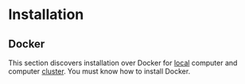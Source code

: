 # Installation

## Docker
This section discovers installation over Docker for [local](./local.md) computer and computer
[cluster](./cluster.md). You must know how to install Docker.
